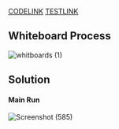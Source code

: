 

[CODELINK](https://github.com/HadeelDaragmeh158/data-structures-and-algorithms/tree/main/linked-list/app/src/main/java/linkedlist)        [TESTLINK](https://github.com/HadeelDaragmeh158/data-structures-and-algorithms/blob/main/linked-list/app/src/test/java/linkedlist/AppTest.java)

## Whiteboard Process
![whitboards (1)](https://user-images.githubusercontent.com/97829483/159143761-2093ae08-88d5-4ae2-866c-637d053087c2.jpg)

<!-- Embedded whiteboard image -->

## Solution
<!-- Show how to run your code, and examples of it in action -->
#### Main Run 
![Screenshot (585)](https://user-images.githubusercontent.com/97829483/159143865-db0f7b5e-7d37-4b0e-8ca6-66660c4a570f.png)

